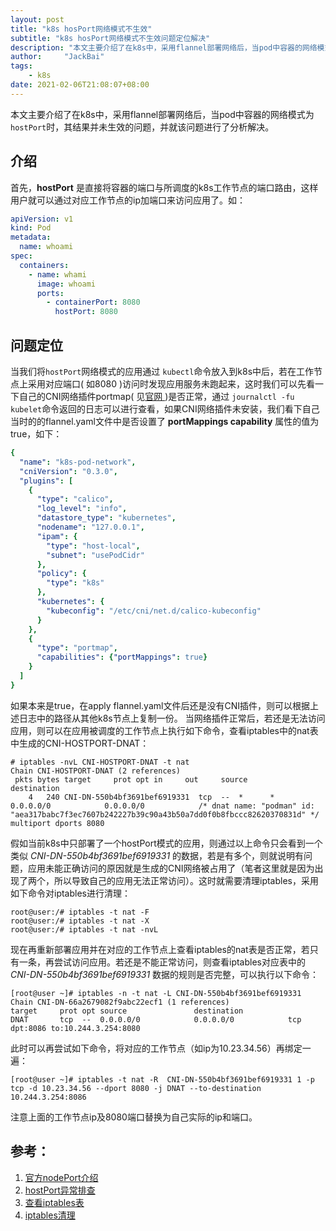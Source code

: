 ```yaml
---
layout: post
title: "k8s hosPort网络模式不生效"
subtitle: "k8s hosPort网络模式不生效问题定位解决"
description: "本文主要介绍了在k8s中，采用flannel部署网络后，当pod中容器的网络模式为`hostPort`时，其结果并未生效的问题，并就该问题进行了分析解决。"
author:     "JackBai"
tags:
    - k8s
date: 2021-02-06T21:08:07+08:00
---
```


本文主要介绍了在k8s中，采用flannel部署网络后，当pod中容器的网络模式为`hostPort`时，其结果并未生效的问题，并就该问题进行了分析解决。

## 介绍

首先，**hostPort** 是直接将容器的端口与所调度的k8s工作节点的端口路由，这样用户就可以通过对应工作节点的ip加端口来访问应用了。如：

```yaml
apiVersion: v1
kind: Pod
metadata:
  name: whoami
spec:
  containers:
    - name: whami
      image: whoami
      ports:
        - containerPort: 8080
          hostPort: 8080
```
## 问题定位
当我们将`hostPort`网络模式的应用通过 `kubectl`命令放入到k8s中后，若在工作节点上采用对应端口( 如8080 )访问时发现应用服务未跑起来，这时我们可以先看一下自己的CNI网络插件portmap( 见[官网 ](https://kubernetes.io/zh/docs/concepts/extend-kubernetes/compute-storage-net/network-plugins/))是否正常，通过 `journalctl -fu kubelet`命令返回的日志可以进行查看，如果CNI网络插件未安装，我们看下自己当时的的flannel.yaml文件中是否设置了 **portMappings capability** 属性的值为true，如下：
```yaml
{
  "name": "k8s-pod-network",
  "cniVersion": "0.3.0",
  "plugins": [
    {
      "type": "calico",
      "log_level": "info",
      "datastore_type": "kubernetes",
      "nodename": "127.0.0.1",
      "ipam": {
        "type": "host-local",
        "subnet": "usePodCidr"
      },
      "policy": {
        "type": "k8s"
      },
      "kubernetes": {
        "kubeconfig": "/etc/cni/net.d/calico-kubeconfig"
      }
    },
    {
      "type": "portmap",
      "capabilities": {"portMappings": true}
    }
  ]
}
```
如果本来是true，在apply flannel.yaml文件后还是没有CNI插件，则可以根据上述日志中的路径从其他k8s节点上复制一份。
当网络插件正常后，若还是无法访问应用，则可以在应用被调度的工作节点上执行如下命令，查看iptables中的nat表中生成的CNI-HOSTPORT-DNAT：

```shell
# iptables -nvL CNI-HOSTPORT-DNAT -t nat
Chain CNI-HOSTPORT-DNAT (2 references)
 pkts bytes target     prot opt in     out     source               destination
    4   240 CNI-DN-550b4bf3691bef6919331  tcp  --  *      *       0.0.0.0/0            0.0.0.0/0            /* dnat name: "podman" id: "aea317babc7f3ec7607b242227b39c90a43b50a7dd0f0b8fbccc82620370831d" */ multiport dports 8080
```

假如当前k8s中只部署了一个hostPort模式的应用，则通过以上命令只会看到一个类似 *CNI-DN-550b4bf3691bef6919331* 的数据，若是有多个，则就说明有问题，应用未能正确访问的原因就是生成的CNI网络被占用了（笔者这里就是因为出现了两个，所以导致自己的应用无法正常访问）。这时就需要清理iptables，采用如下命令对iptables进行清理：

```shell
root@user:/# iptables -t nat -F 
root@user:/# iptables -t nat -X
root@user:/# iptables -t nat -nvL
```

现在再重新部署应用并在对应的工作节点上查看iptables的nat表是否正常，若只有一条，再尝试访问应用。若还是不能正常访问，则查看iptables对应表中的 *CNI-DN-550b4bf3691bef6919331* 数据的规则是否完整，可以执行以下命令：

```shell
[root@user ~]# iptables -n -t nat -L CNI-DN-550b4bf3691bef6919331
Chain CNI-DN-66a2679082f9abc22ecf1 (1 references)
target     prot opt source               destination
DNAT       tcp  --  0.0.0.0/0            0.0.0.0/0            tcp dpt:8086 to:10.244.3.254:8080
```

此时可以再尝试如下命令，将对应的工作节点（如ip为10.23.34.56）再绑定一遍：

```shell
[root@user ~]# iptables -t nat -R  CNI-DN-550b4bf3691bef6919331 1 -p tcp -d 10.23.34.56 --dport 8080 -j DNAT --to-destination 10.244.3.254:8086
```

注意上面的工作节点ip及8080端口替换为自己实际的ip和端口。

## 参考：

1. [官方nodePort介绍](https://kubernetes.io/zh/docs/concepts/services-networking/service/#nodeport)
2. [hostPort异常排查](http://liupeng0518.github.io/2018/12/29/k8s/Network/%E5%BC%82%E5%B8%B8%E6%8E%92%E9%94%99/)
3. [查看iptables表](https://arusso.io/Podman_CNI_Networking_on_CentOS_7/)
4. [iptables清理](https://www.jianshu.com/p/c8f6fb0314cb)